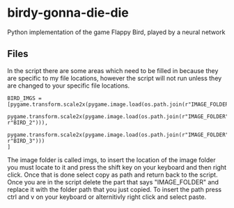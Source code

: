 # birdy-gonna-die-die
Python implementation of the game Flappy Bird, played by a neural network

## Files
In the script there are some areas which need to be filled in because they are specific to my file locations, however the script will not run unless they are changed to your specific file locations.

	BIRD_IMGS = [pygame.transform.scale2x(pygame.image.load(os.path.join(r"IMAGE_FOLDER",r"BIRD_1"))),
		pygame.transform.scale2x(pygame.image.load(os.path.join(r"IMAGE_FOLDER", r"BIRD_2"))),
		pygame.transform.scale2x(pygame.image.load(os.path.join(r"IMAGE_FOLDER", r"BIRD_3")))
	]

The image folder is called imgs, to insert the location of the image folder you must locate to it and press the shift key on your keyboard and then right click. Once that is done select copy as path and return back to the script. Once you are in the script delete the part that says "IMAGE_FOLDER" and replace it with the folder path that you just copied. To insert the path press ctrl and v on your keyboard or alternitivly right click and select paste.